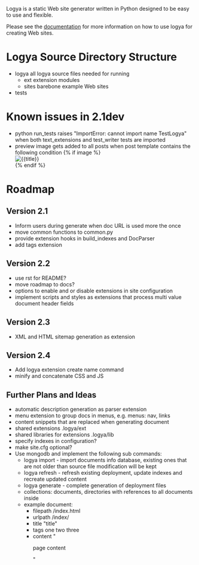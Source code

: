 Logya is a static Web site generator written in Python designed to be easy
to use and flexible.

Please see the [documentation](http://yaph.github.com/logya/) for more information on how to use logya for creating Web sites.

# Logya Source Directory Structure
* logya       all logya source files needed for running
    * ext       extension modules
    * sites     barebone example Web sites
* tests

# Known issues in 2.1dev
* python run_tests raises "ImportError: cannot import name TestLogya" when both text_extensions and test_writer tests are imported
* preview image gets added to all posts when post template contains the following condition
{% if image %}<div class="well post_image"><img src="{{image}}" alt="{{title}}"></div>{% endif %}

# Roadmap

## Version 2.1

* Inform users during generate when doc URL is used more the once
* move common functions to common.py
* provide extension hooks in build_indexes and DocParser
* add tags extension

## Version 2.2

* use rst for README?
* move roadmap to docs?
* options to enable and or disable extensions in site configuration
* implement scripts and styles as extensions that process multi value document header fields

## Version 2.3

* XML and HTML sitemap generation as extension

## Version 2.4

* Add logya extension create name command
* minify and concatenate CSS and JS

## Further Plans and Ideas

* automatic description generation as parser extension
* menu extension to group docs in menus, e.g. menus: nav, links
* content snippets that are replaced when generating document
* shared extensions .logya/ext
* shared libraries for extensions .logya/lib
* specify indexes in configuration?
* make site.cfg optional?
* Use mongodb and implement the following sub commands:
    * logya import - import documents info database, existing ones that are not older than source file modification will be kept
    * logya refresh - refresh existing deployment, update indexes and recreate updated content
    * logya generate - complete generation of deployment files
    * collections: documents, directories with references to all documents inside
    * example document:
        * filepath /index.html
        * urlpath /index/
        * title "title"
        * tags one two three
        * content "<p>page content</p>"
